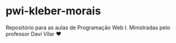 # pwi-kleber-morais
Repositório para as aulas de Programação Web I. Ministradas pelo professor Davi Vilar ♥
